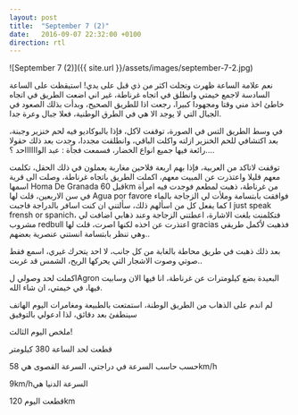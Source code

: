 ```yaml
---
layout: post
title:  "September 7 (2)"
date:   2016-09-07 22:32:00 +0100
direction: rtl
---
```


![September 7 (2)]({{ site.url }}/assets/images/september-7-2.jpg)

نعم علامة الساعة ظهرت وتجلت اكثر من ذي قبل على يدي!
استيقظت على الساعة السادسة لاجمع خيمتي وانطلق في اتجاه غرناطة، غير اني اضعت الطريق في اتجاه خاطئ اخذ مني وقتا ومجهودا كبيرا، رجعت اذا للطريق الصحيح، وبدأت بذلك الصعود في الجبال التي لا يوجد الا هي في الطرق الوطنية، فعلا جبال وعرة جدا.

في وسط الطريق التس في الصورة، توقفت لآكل، فإذا بالبوكاديو فيه لحم خنزير وجبنة، بعد اكتشافي للحم الخنزير ازلته واكلت الباقي، وانطلقت مجددا، وجدت بعد ذلك حقولا رائعة فيها جميع انواع الخضار، فسمعت فجأة : عبد الوااااااحد ؟....

توقفت لاتاكد من العربية، فإذا بهم اربعة فلاحين مغاربة يعملون في ذلك الحقل، تكلمت معهم قليلا واعتذرت عن المبيت معهم، اكملت الطريق باتجاه غرناطة، وصلت الى قرية اسمها Homa De Granada قبل 60km من غرناطة، ذهبت لمطعم فوجدت فيه امرأة في سن الاربعين، قلت لها Agua por favore فوافقت بابتسامة وملأت لي الزجاجة بالماء كما يفعل كل من اسألهم ذلك، سألتني ان كنت اسافر بالدراجة فاجبت I just speak frensh or spanich، فتكلمنت بلغت الاشارة، اعطتني الزجاجة وعند ذهابي اضافت لي مشروب redbull اعتذرت عن اخذه لكنها اصرت، قلت لها gracias فذهبت لأكمل طريقي وهي تنظر بابتسامة انستني عنصرية بعضهم..

بعد ذلك ذهبت في طريق محاطة بالغابة من كل جانب، لا احد يتحرك غيري، اسمع فقط صوتي وصوت الاشجار التي يحركها الريح، الشمس قد غربت..

اكملت لحد وصولي لAgron البعيدة بضع كيلومترات عن غرناطة، انا فيها الان وسابيت فيها، في خيمتي، ان شاء الله.

لم اندم على الذهاب من الطريق الوطنة، استمتعت بالطبيعة ومغامرات اليوم
الهاتف سينطفئ بعد دقائق، لذا ادعولي بالتوفيق

ملخص اليوم الثالث!

قطعت لحد الساعة 380 كيلومتر

حسب حاسب السرعة في دراجتي، السرعة القصوى هي 58km/h

9km/hالسرعة الدنيا هي

قطعت اليوم 120km